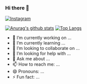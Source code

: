 ### Hi there 👋


<a href="https://www.instagram.com/genilsoncavalcantedeoliveira/" target="_blank">
<img src="https://img.shields.io/badge/Instagram-%23E4405F.svg?&style=flat-square&logo=instagram&logoColor=white" alt="Instagram">
</a>

[![Anurag's github stats](https://github-readme-stats.vercel.app/api?username=GenilsonCavalcante)](https://github.com/GenilsonCavalcante)
[![Top Langs](https://github-readme-stats.vercel.app/api/top-langs/?username=GenilsonCavalcante)](https://github.com/GenilsonCavalcante)


- 🔭 I’m currently working on ...
- 🌱 I’m currently learning ...
- 👯 I’m looking to collaborate on ...
- 🤔 I’m looking for help with ...
- 💬 Ask me about ...
- 📫 How to reach me: ...
- 😄 Pronouns: ...
- ⚡ Fun fact: ... 

